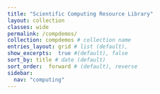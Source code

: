 ```yaml
---
title: "Scientific Computing Resource Library"
layout: collection
classes: wide
permalink: /compdemos/
collection: compdemos # collection name
entries_layout: grid # list (default),
show_excerpts:  true #(default), false
sort_by: title # date (default)
sort_order:  forward # (default), reverse
sidebar:
  nav: "computing"
---
```

